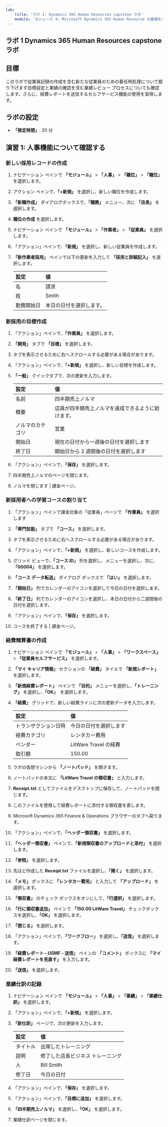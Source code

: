 ```yaml
---
lab:
    title: 'ラボ 1: Dynamics 365 Human Resources capstone ラボ'
    module: 'モジュール 4: Microsoft Dynamics 365 Human Resource の基礎を学ぶ'
---
```


## ラボ 1 Dynamics 365 Human Resources capstone ラボ

## 目標

このラボで従業員記録の作成を含む新たな従業員のための着任時処理について掘り下げます目標設定と業績の確認を含む業績レビュー プロセスについても確認します。さらに、経費レポートを送信するセルフサービス機能の使用を習得します。

## ラボの設定

- **「推定時間」**: 20 分 

## 演習 1: 人事機能について確認する

### 新しい採用レコードの作成

1. ナビゲーション ペインで **「モジュール」** > **「人事」** > **「職位」** > **「職位」** を選択します。

1. アクション ペインで、**「+新規」** を選択し、新しい職位を作成します。

1. **「新職作成」** ダイアログボックスで、**「職務」** メニュー、次に **「店長」** を選択します。

1. **職位の作成** を選択します。

1. ナビゲーション ペインで **「モジュール」** > **「作業者」** > **「従業員」** を選択します。

1. 「アクション」ペインで、**「新規」** を選択し、新しい従業員を作成します。

1. **「新作業者採用」** ペインで以下の更新を入力して **「採用と詳細記入」** を選択します。

    | **設定** | **値** |
    | :--- | :---- |
    | 名 | 請求 |
    | 姓 | Smith |
    | 勤務開始日 | 本日の日付を選択します。|

### 新採用の目標作成

1. 「アクション」ペインで、**「作業員」** を選択します。

1. **「開発」** タブで **「目標」** を選択します。

1. タブを表示させるために右へスクロールする必要がある場合があります。

1. 「アクション」ペインで、**「+新規」** を選択し、新しい目標を作成します。

1. **「一般」** クイックタブで、次の更新を入力します。

    | **設定** | **値** |
    | :--- | :---- |
    | 名前 | 四半期売上ノルマ |
    | 概要 | 店員が四半期売上ノルマを達成できるように助けます。 |
    | ノルマのカテゴリ | 営業 |
    | 開始日 | 現在の日付から一週後の日付を選択します |
    | 終了日 | 開始日から 2 週間後の日付を選択します |

1. 「アクション」ペインで、**「保存」** を選択します。

1. 四半期売上ノルマのページを閉じます。

1. ノルマを閉じます | 課金ページ。

### 新採用者への学習コースの割り当て

1. 「アクション」ペインで課金対象の「従業員」ページで **「作業員」** を選択します

1. **「専門技能」** タブで **「コース」** を選択します。

1. タブを表示させるために右へスクロールする必要がある場合があります。

1. 「アクション」ペインで、**「+新規」** を選択し、新しいコースを作成します。

1. グリッド ビューで、**「コース ID」** 列を選択し、メニューを選択し、次に、**「00004」** を選択します。

1. **「コース データ転送」** ダイアログ ボックスで **「はい」** を選択します。

1. **「開始日」** 列でカレンダーのアイコンを選択して今日の日付を選択します。

1. **「終了日」** 列でカレンダーのアイコンを選択し、本日の日付から二週間後の日付を選択します。

1. 「アクション」ペインで、**「保存」** を選択します。

1. コースを終了する | 課金ページ。

### 経費精算書の作成

1. ナビゲーション ペインで **「モジュール」** > **「人事」** > **「ワークスペース」** > **「従業員セルフサービス」** を選択します。

1. **「マイ キャリア情報」** セクションの **「経費」** タイルで **「新規レポート」** を選択します。

1. **「新規経費レポート」** ペインで **「目的」** メニューを選択し、**「トレーニング」** を選択し、**「OK」**　を選択します。

1. **「経費」** グリッドで、新しい経費ラインに次の更新データを入力します。

    | **設定** | **値** |
    | :--- | :---- |
    | トランザクション日時 | 今日の日付を選択します |
    | 経費カテゴリ | レンタカー費用 |
    | ベンダー | LitWare Travel の経費 |
    | 取引額 | 150.00 |

1. ラボの仮想マシンから **「ノートパッド」** を開きます。

1. ノートパッドの本文に **「LitWare Travel の領収書」** と入力します。

1. **Receipt.txt** としてファイルをデスクトップに保存して、ノートパッドを閉じます。

1. このファイルを使用して経費レポートに添付する領収書を表します。

1. Microsoft Dynamics 365 Finance & Operations ブラウザーのタブへ戻ります。

1. 「アクション」ペインで、**「ヘッダー領収書」** を選択します。

1. **「ヘッダー領収書」** ペインで、**「新規領収書のアップロードと添付」** を選択します。

1. **「参照」** を選択します。

1. 先ほど作成した **Receipt.txt** ファイルを選択し、**「開く」** を選択します。

1. **「メモ」** ボックスに **「レンタカー費用」** と入力して **「アップロード」** を選択します。

1. **「領収書」** のチェック ボックスをオンにして、**「行選択」** を選択します。

1. **「行に領収書追加」** ペインで **「150.00 LitWare Travel」** チェックボックスを選択し、**「OK」** を選択します。

1. **「閉じる」** を選択します。

1. 「アクション」ペインで、**「ワークフロー」** を選択し、**「送信」** を選択します。

1. **「経費レポート - USMF - 送信」** ペインの **「コメント」** ボックスに **「マイ経費レポートを見直す」** を入力します。

1. **「送信」** を選択します。

### 業績仕訳の記録

1. ナビゲーション ペインで **「モジュール」** > **「人事」** > **「業績」** > **「業績仕訳」** を選択します。

1. 「アクション」ペインで、**「+新規」** を選択します。

1. **「新仕訳」** ページで、次の更新を入力します。


    | **設定** | **値** |
    | :--- | :---- |
    | タイトル | 出席したトレーニング |
    | 説明 | 修了した店長ビジネス トレーニング |
    | 人 | Bill Smith |
    | 修了日 | 今日の日付 |

1. 「アクション」ペインで、**「保存」** を選択します。

1. 「アクション」ペインで、**「目標に追加」** を選択します。

1. **「四半期売上ノルマ」** を選択し、**「OK」** を選択します。

1. 業績仕訳ページを閉じます。
